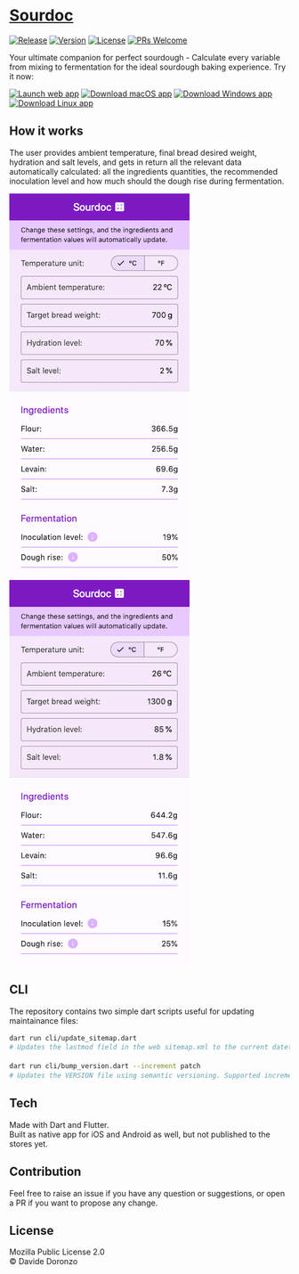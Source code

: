 # [Sourdoc](https://sourdoc.duddu.dev)
[![Release](https://github.com/duddu/sourdoc/actions/workflows/release.yml/badge.svg)](https://github.com/duddu/sourdoc/actions/workflows/release.yml)
[![Version](https://img.shields.io/github/v/tag/duddu/sourdoc?label=Version&logo=semver&color=6B41C8&labelColor=2b3238)](https://github.com/duddu/sourdoc/releases/latest)
[![License](https://badgen.net/github/license/duddu/sourdoc?color=009688&label=License&labelColor=2b3238)](https://github.com/duddu/sourdoc/blob/main/LICENSE)
[![PRs Welcome](https://img.shields.io/badge/PRs-welcome-yellow.svg?labelColor=2b3238)](https://github.com/duddu/sourdoc/compare)

Your ultimate companion for perfect sourdough - Calculate every variable from mixing to fermentation for the ideal sourdough baking experience. Try it now:

[![Launch web app](https://img.shields.io/badge/Launch_web_app-red?logo=googlechrome&logoColor=white)](https://sourdoc.duddu.dev)
[![Download macOS app](https://img.shields.io/badge/Download_macOS_app-silver?logo=apple&logoColor=grey)](https://github.com/duddu/sourdoc/releases/download/v1.4.13/macos-sourdoc-v1.4.13.tgz)
[![Download Windows app](https://img.shields.io/badge/Download_Windows_app-0061bb?logo=windows&logoColor=white)](https://github.com/duddu/sourdoc/releases/download/v1.4.13/windows-sourdoc-v1.4.13.tgz)
[![Download Linux app](https://img.shields.io/badge/Download_Linux_app-grey?logo=linux&logoColor=white)](https://github.com/duddu/sourdoc/releases/download/v1.4.13/linux-sourdoc-v1.4.13.tgz)

## How it works

The user provides ambient temperature, final bread desired weight, hydration and salt levels, and gets in return all the relevant data automatically calculated: all the ingredients quantities, the recommended inoculation level and how much should the dough rise during fermentation.

![Sourdoc sample screenshot 1](https://raw.githubusercontent.com/duddu/sourdoc/main/docs/assets/web-home-screenshot_1.png)&emsp;
![Sourdoc sample screenshot 2](https://raw.githubusercontent.com/duddu/sourdoc/main/docs/assets/web-home-screenshot_2.png)

## CLI

The repository contains two simple dart scripts useful for updating maintainance files:

```bash
dart run cli/update_sitemap.dart
# Updates the lastmod field in the web sitemap.xml to the current datetime

dart run cli/bump_version.dart --increment patch
# Updates the VERSION file using semantic versioning. Supported increment values: patch|minor|major.
```

## Tech 

Made with Dart and Flutter.  
Built as native app for iOS and Android as well, but not published to the stores yet.

## Contribution

Feel free to raise an issue if you have any question or suggestions, or open a PR if you want to propose any change.

## License

Mozilla Public License 2.0  
© Davide Doronzo